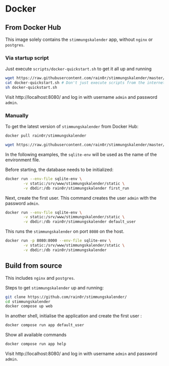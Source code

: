 # Docker

## From Docker Hub

This image solely contains the `stimmungskalender` app, without `nginx` or `postgres`. 

### Via startup script

Just execute `scripts/docker-quickstart.sh` to get it all up and running

```sh
wget https://raw.githubusercontent.com/rain0r/stimmungskalender/master/scripts/docker-quickstart.sh
cat docker-quickstart.sh # Don't just execute scripts from the internet without checking first
sh docker-quickstart.sh
```

Visit http://localhost:8080/ and log in with username `admin` and password `admin`.

### Manually

To get the latest version of `stimmungskalender` from Docker Hub:

```sh
docker pull rain0r/stimmungskalender
```

```sh
wget https://raw.githubusercontent.com/rain0r/stimmungskalender/master/docker/app/django-env-sqlite -O sqlite-env
```

In the following examples, the `sqlite-env` will be used as the name of the environment file.

Before starting, the database needs to be initialized:

```sh
docker run --env-file sqlite-env \
        -v static:/srv/www/stimmungskalender/static \
        -v dbdir:/db rain0r/stimmungskalender first_run
```

Next, create the first user. This command creates the user `admin` with the password `admin`.

```sh
docker run --env-file sqlite-env \
        -v static:/srv/www/stimmungskalender/static \
        -v dbdir:/db rain0r/stimmungskalender default_user
```

This runs the `stimmungskalender` on port `8080` on the host.

```sh
docker run -p 8080:8000 --env-file sqlite-env \
        -v static:/srv/www/stimmungskalender/static \
        -v dbdir:/db rain0r/stimmungskalender
```

## Build from source

This includes `nginx` and `postgres`. 

Steps to get `stimmungskalender` up and running:

```sh
git clone https://github.com/rain0r/stimmungskalender/
cd stimmungskalender
docker compose up web
```

In another shell, initialise the application and create the first user :

```sh
docker compose run app default_user
```

Show all available commands

```sh
docker compose run app help
```

Visit http://localhost:8080/ and log in with username `admin` and password `admin`.
